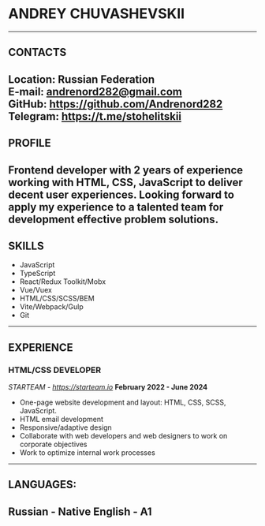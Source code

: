 # ANDREY CHUVASHEVSKII
---
## СОNTACTS
**Location:** Russian Federation  
**E-mail:** andrenord282@gmail.com  
**GitHub:** https://github.com/Andrenord282  
**Telegram:** https://t.me/stohelitskii
---
## PROFILE
Frontend developer with 2 years of experience working with HTML,
CSS, JavaScript to deliver decent user experiences. Looking forward
to apply my experience to a talented team for development effective
problem solutions.
---
## SKILLS
* JavaScript
* TypeScript
* React/Redux Toolkit/Mobx
* Vue/Vuex
* HTML/CSS/SCSS/BEM
* Vite/Webpack/Gulp
* Git
---
## EXPERIENCE
### HTML/CSS DEVELOPER
*STARTEAM - https://starteam.io*
**February 2022 - June 2024**
* One-page website development and layout: HTML, CSS, SCSS,
JavaScript.
* HTML email development
* Responsive/adaptive design
* Collaborate with web developers and web designers to work on
corporate objectives
* Work to optimize internal work processes
---
## LANGUAGES:
Russian - Native
English  - A1
---